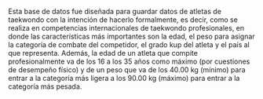 Esta base de datos fue diseñada para guardar datos de atletas de taekwondo con la intención de hacerlo formalmente, es decir, como se realiza en competencias internacionales de taekwondo profesionales, en donde las características más importantes son la edad, el peso para asignar la categoría de combate del competidor, el grado kup del atleta y el país al que representa. Además, la edad de un atleta que compite profesionalmente va de los 16 a los 35 años como máximo (por cuestiones de desempeño físico) y de un peso que va de los 40.00 kg (mínimo) para entrar a la categoría más ligera a los 90.00 kg (máximo) para entrar a la categoría más pesada.